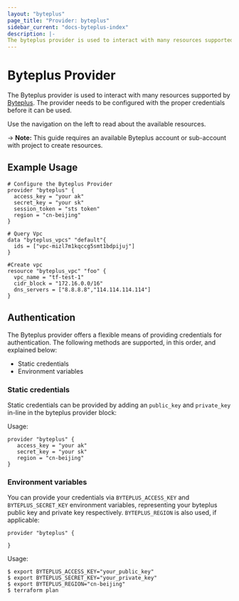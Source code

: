 ```yaml
---
layout: "byteplus"
page_title: "Provider: byteplus"
sidebar_current: "docs-byteplus-index"
description: |-
The byteplus provider is used to interact with many resources supported by Byteplus. The provider needs to be configured with the proper credentials before it can be used.
---
```


# Byteplus Provider

The Byteplus provider is used to interact with many resources supported by [Byteplus](https://www.byteplus.com/en).
The provider needs to be configured with the proper credentials before it can be used.

Use the navigation on the left to read about the available resources.

-> **Note:** This guide requires an available Byteplus account or sub-account with project to create resources.

## Example Usage
```hcl
# Configure the Byteplus Provider
provider "byteplus" {
  access_key = "your ak"
  secret_key = "your sk"
  session_token = "sts token"
  region = "cn-beijing"
}

# Query Vpc
data "byteplus_vpcs" "default"{
  ids = ["vpc-mizl7m1kqccg5smt1bdpijuj"]
}

#Create vpc
resource "byteplus_vpc" "foo" {
  vpc_name = "tf-test-1"
  cidr_block = "172.16.0.0/16"
  dns_servers = ["8.8.8.8","114.114.114.114"]
}

```

## Authentication

The Byteplus provider offers a flexible means of providing credentials for
authentication. The following methods are supported, in this order, and
explained below:

- Static credentials
- Environment variables

### Static credentials

Static credentials can be provided by adding an `public_key` and `private_key` in-line in the
byteplus provider block:

Usage:

```hcl
provider "byteplus" {
   access_key = "your ak"
   secret_key = "your sk"
   region = "cn-beijing"
}
```

### Environment variables

You can provide your credentials via `BYTEPLUS_ACCESS_KEY` and `BYTEPLUS_SECRET_KEY`
environment variables, representing your byteplus public key and private key respectively.
`BYTEPLUS_REGION` is also used, if applicable:

```hcl
provider "byteplus" {
  
}
```

Usage:

```hcl
$ export BYTEPLUS_ACCESS_KEY="your_public_key"
$ export BYTEPLUS_SECRET_KEY="your_private_key"
$ export BYTEPLUS_REGION="cn-beijing"
$ terraform plan
```

